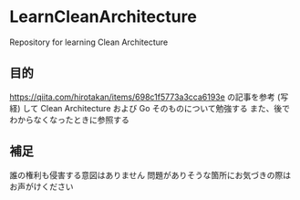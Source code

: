 # LearnCleanArchitecture
Repository for learning Clean Architecture

## 目的
https://qiita.com/hirotakan/items/698c1f5773a3cca6193e の記事を参考 (写経) して Clean Architecture および Go そのものについて勉強する
また、後でわからなくなったときに参照する

## 補足
誰の権利も侵害する意図はありません
問題がありそうな箇所にお気づきの際はお声がけください
